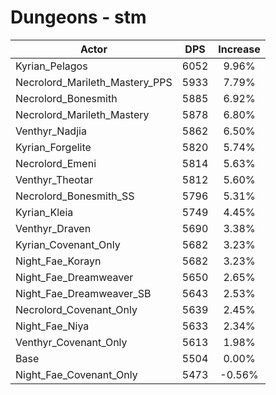 # Dungeons - stm
| Actor | DPS | Increase |
|---|:---:|:---:|
|Kyrian_Pelagos|6052|9.96%|
|Necrolord_Marileth_Mastery_PPS|5933|7.79%|
|Necrolord_Bonesmith|5885|6.92%|
|Necrolord_Marileth_Mastery|5878|6.80%|
|Venthyr_Nadjia|5862|6.50%|
|Kyrian_Forgelite|5820|5.74%|
|Necrolord_Emeni|5814|5.63%|
|Venthyr_Theotar|5812|5.60%|
|Necrolord_Bonesmith_SS|5796|5.31%|
|Kyrian_Kleia|5749|4.45%|
|Venthyr_Draven|5690|3.38%|
|Kyrian_Covenant_Only|5682|3.23%|
|Night_Fae_Korayn|5682|3.23%|
|Night_Fae_Dreamweaver|5650|2.65%|
|Night_Fae_Dreamweaver_SB|5643|2.53%|
|Necrolord_Covenant_Only|5639|2.45%|
|Night_Fae_Niya|5633|2.34%|
|Venthyr_Covenant_Only|5613|1.98%|
|Base|5504|0.00%|
|Night_Fae_Covenant_Only|5473|-0.56%|
